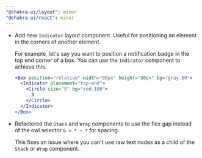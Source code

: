 ```yaml
---
"@chakra-ui/layout": minor
"@chakra-ui/react": minor
---
```


- Add new `Indicator` layout component. Useful for positioning an element in the
  corners of another element.

  For example, let's say you want to position a notification badge in the top
  end corner of a box. You can use the `Indicator` component to achieve this.

  ```jsx live=false
  <Box position="relative" width="80px" height="80px" bg="gray.50">
    <Indicator placement="top-end">
      <Circle size="5" bg="red.100">
        3
      </Circle>
    </Indicator>
  </Box>
  ```

- Refactored the `Stack` and `Wrap` components to use the flex gap instead of
  the owl selector `& > * ~ *` for spacing.

  This fixes an issue where you can't use raw text nodes as a child of the
  `Stack` or `Wrap` component.
